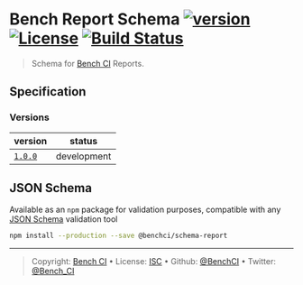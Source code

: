# Bench Report Schema [![version][npm-version]][npm-url] [![License][license-image]][license-url] [![Build Status][travis-image]][travis-url]

> Schema for [Bench CI][] Reports.

## Specification

### Versions

version                | status     
---------------------- | -----------
[`1.0.0`](spec/1.0.0/) | development

## JSON Schema

Available as an `npm` package for validation purposes, compatible with any [JSON Schema][] validation tool

```bash
npm install --production --save @benchci/schema-report
```

---

> Copyright: [Bench CI](https://www.bench.ci) •
> License: [ISC][license-url] •
> Github: [@BenchCI](https://github.com/benchci) •
> Twitter: [@Bench_CI](https://twitter.com/bench_ci)

[license-image]: https://img.shields.io/github/license/benchci/schema-report.svg?style=flat-square
[license-url]: http://choosealicense.com/licenses/isc/

[npm-url]: https://www.npmjs.com/package/@benchci/schema-report
[npm-version]: https://img.shields.io/npm/v/@benchci/schema-report.svg?style=flat-square

[travis-image]: https://img.shields.io/travis/BenchCI/schema-report.svg?style=flat-square
[travis-url]: https://travis-ci.org/BenchCI/schema-report

[bench ci]: https://www.bench.ci
[json schema]: http://json-schema.org
